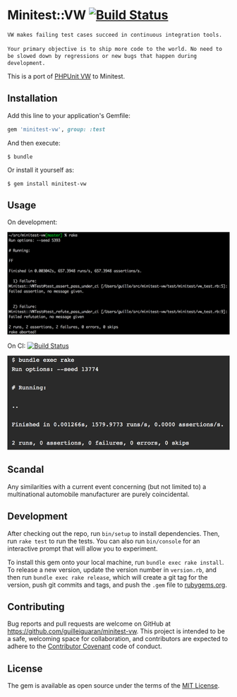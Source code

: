 # Minitest::VW [![Build Status](https://api.travis-ci.org/guilleiguaran/minitest-vw.svg)](https://travis-ci.org/guilleiguaran/minitest-vw)

```
VW makes failing test cases succeed in continuous integration tools.

Your primary objective is to ship more code to the world. No need to be slowed down by regressions or new bugs that happen during development.
```

This is a port of [PHPUnit VW](https://github.com/hmlb/phpunit-vw) to Minitest.

## Installation

Add this line to your application's Gemfile:

```ruby
gem 'minitest-vw', group: :test
```

And then execute:

    $ bundle

Or install it yourself as:

    $ gem install minitest-vw

## Usage

On development:

![Failing VWTest in dev environment](/images/fail.png?raw=true)

On CI: [![Build Status](https://api.travis-ci.org/guilleiguaran/minitest-vw.svg
)](https://travis-ci.org/guilleiguaran/minitest-vw)

![Succeeded VWTest in CI environment](/images/pass.png?raw=true)

## Scandal

Any similarities with a current event concerning (but not limited to) a multinational automobile manufacturer are purely coincidental.

## Development

After checking out the repo, run `bin/setup` to install dependencies. Then, run `rake test` to run the tests. You can also run `bin/console` for an interactive prompt that will allow you to experiment.

To install this gem onto your local machine, run `bundle exec rake install`. To release a new version, update the version number in `version.rb`, and then run `bundle exec rake release`, which will create a git tag for the version, push git commits and tags, and push the `.gem` file to [rubygems.org](https://rubygems.org).

## Contributing

Bug reports and pull requests are welcome on GitHub at https://github.com/guilleiguaran/minitest-vw. This project is intended to be a safe, welcoming space for collaboration, and contributors are expected to adhere to the [Contributor Covenant](http://contributor-covenant.org) code of conduct.


## License

The gem is available as open source under the terms of the [MIT License](http://opensource.org/licenses/MIT).

